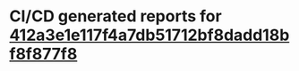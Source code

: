 # CI/CD generated reports for [412a3e1e117f4a7db51712bf8dadd18bf8f877f8](https://github.com/hydephp/develop/commit/412a3e1e117f4a7db51712bf8dadd18bf8f877f8)
